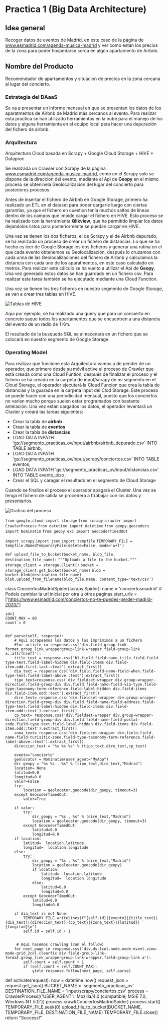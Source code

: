 # Practica 1 (Big Data Architecture)
## Idea general
Recoger datos de eventos de Madrid, en este caso de la página de www.esmadrid.com/agenda-musica-madrid y ver como estan los precios de la zona para poder hospedarse cerca en algún apartamento de Airbnb.

## Nombre del Producto
Recomendador de apartamentos y situacion de precios en la zona cercana al lugar del concierto.

### Estrategia del DAaaS
Se va a presentar un informe mensual en que se presentan los datos de los aparatmentos de Airbnb de Madrid más cercanos al evento. Para realizar esta practica se han utilizado herramientas en la nube para el manejo de los datos y alguna herramienta en el equipo local para hacer una depuración del fichero de airbnb.

### Arquitectura

Arquitectura Cloud basada en Scrapy + Google Cloud Storage + HIVE + Dataproc

Se realizada un Crawler con Scrapy de la página www.esmadrid.com/agenda-musica-madrid, como en el Scrapy solo se dispone de la direccion del evento, mediante el Api de **Geopy** en el mismo proceso se obteninela Geolocalizacion del lugar del concierto para posteriores procesos.

Antes de insertar el fichero de Airbnb en Google Storage, primero ha realizado un ETL en el dataset para poder cargarle luego con ciertas garantías, ya que el fichero en cuestion tenía muchos saltos de líneas dentro de los campos que impide cargar el fichero en HIVE. Esto proceso se ha realizado con la herramienta **Qlikview**, que ha permitido limpiar los datos dejandolos listos para posteriormente se puedan cargar en HIVE.

Una vez se tienen los dos ficheros, el de Scrapy y el de Airbnb depurado, se ha realizado un proceso de crear un fichero de distancias. Lo que se ha hecho es leer de Google Storage los dos ficheros y generar una rutina en el que cada evento obtenemos su Geolocalización, después lo cruzamos con cada unna de las Geolocalizaciones del fichero de Airbnb y calculamos la distancia con cada uno de los aparatmentos, en este caso calculado en metros. Para realizar este cálculo se ha vuelto a utilizar el Api de **Geopy**. Una vez generado estos datos se han guardado en un fichero csv. Para realizar esta tarea también se ha ejecutado mediante una Cloud Function. 

Una vez se tienen los tres ficheros en nuestro segmento de Google Storage, se van a crear tres tablas en HIVE. 

![Tablas de HIVE](/graficos/tablas.jpg "Tablas de HIVE")

Aqui por ejemplo, se ha realizado una query que para un concierto en concreto saque todos los apartamentos que se encuentren a una distancia del evento de un radio de 1 Km.

El resultado de la busqueda SQL se almacenará en un fichero que se colocará en nuestro segmento de Google Storage.

### Operating Model

Para realizar que funcione esta Arquitectura vamos a de pender de un operador, que primero desde su móvil active el proceso de Crawler que está creada como una Cloud Funtion, después de finalizar el proceso y el fichero se ha creado en la carpeta de input/scrapy de mi segmento en el Cloud Storage, el operador ejecutará la Cloud Funcion que crea la tabla de distancias y la guarada en la carpeta input del Clod Storage. Este proceso se puede hacer con una periodicidad mensual, puesto que los conciertos no varían mucho porque suelen estar programados con bastante antelación.
Una vez estan cargados los datos, el operador levantará un Cluster y creará las tareas siguientes:
- Crear la tabla de __airbnb__
- Crear la tabla de __eventos__
- Crear la tabla de __distancias__
- LOAD DATA INPATH 'gs://segmento_practicas_ov/input/airbnb/airbnb_depurado.csv' INTO TABLE airbnb;
- LOAD DATA INPATH 'gs://segmento_practicas_ov/input/scrapy/conciertos.csv' INTO TABLE eventos;
- LOAD DATA INPATH 'gs://segmento_practicas_ov/input/distancias.csv' INTO TABLE evento_piso ; 
- Crear el SQL y caragar el resultado en el segmento de Cloud Storage

Cuando se finalice el proceso el operador apagará el Cluster.
Una vez se tenga el fichero de salida se procedera a ttrabajar con los datos y presentarlos.

![Grafico del proceso](/graficos/grafico.jpg "Grafico del proceso")


`from google.cloud import storage`
`from scrapy.crawler import CrawlerProcess`
`from datetime import datetime`
`from geopy.geocoders import Nominatim`
`from geopy.exc import GeocoderTimedOut`

`import scrapy`
`import json`
`import tempfile`
`TEMPORARY_FILE = tempfile.NamedTemporaryFile(delete=False, mode='w+t')`

`def upload_file_to_bucket(bucket_name, blob_file, destination_file_name):`
    `"""Uploads a file to the bucket."""`
   `storage_client = storage.Client()`
   `bucket = storage_client.get_bucket(bucket_name)`
   `blob = bucket.blob(destination_file_name)`
   `blob.upload_from_filename(blob_file.name, content_type='text/csv')`



class ConciertosMadridSpider(scrapy.Spider):
	name = 'conciertosmadrid'
    # Podeis cambiar la url inicial por otra u otras paginas
	start_urls = ['https://www.esmadrid.com/conciertos-no-te-puedes-perder-madrid-2020/']
    
	id=1
	COUNT_MAX = 80
	count = 0	
	

	def parse(self, response):
        # Aqui scrapeamos los datos y los imprimimos a un fichero
        #for article in response.css('div.field-group-link-format.group_link_wrappergroup-link-wrapper.field-group-link a::attr(href)'):
		title_text = response.css('h1.field.field-name-title-field.field-type-text.field-label-hidden div.field-items div.field-item.odd.first.last::text').extract_first()
		dia_text = response.css('div.field.field-name-field-when.field-type-text.field-label-above::text').extract_first()
		tipo_text=response.css('div.fieldset-wrapper div.group-wrapper-direction.field-group-div div.field.field-name-field-via-type.field-type-taxonomy-term-reference.field-label-hidden div.field-items div.field-item.odd::text').extract_first() 
		dire_text= response.css('div.fieldset-wrapper div.group-wrapper-direction.field-group-div div.field.field-name-field-address.field-type-text.field-label-hidden div.field-items div.field-item.odd::text').extract_first()
		cp_text= response.css('div.fieldset-wrapper div.group-wrapper-direction.field-group-div div.field.field-name-field-postal-code.field-type-text.field-label-hidden div.field-items div.field-item.odd::text').extract_first()
		zona_text= response.css('div.fieldset-wrapper div.field.field-name-field-turisitic-zone.field-type-taxonomy-term-reference.field-label-above::text').extract_first()
		direccion_text = "%s %s %s" % (tipo_text,dire_text,cp_text)
		
		evento="concierto"
		geolocator = Nominatim(user_agent="MyApp")
		dir_geopy = "%s %s , %s" % (tipo_text,dire_text,"Madrid")
		location= None
		latitud=0.0
		longitud=0.0
		valor=False
		try:
			location = geolocator.geocode(dir_geopy, timeout=3)
		except GeocoderTimedOut: 
			valor=True
   
		if valor:
			try:
				dir_geopy = "%s , %s" % (dire_text,"Madrid")
				location = geolocator.geocode(dir_geopy, timeout=3)
			except GeocoderTimedOut: 
				latitud=0.0
				longitud=0.0            
		if location:
			latitud=  location.latitude
			longitud=  location.longitude
		else:
			try:
				dir_geopy = "%s , %s" % (dire_text,"Madrid")
				location = geolocator.geocode(dir_geopy)
				if location:
					latitud=  location.latitude
					longitud=  location.longitude
				else:
					latitud=0.0
					longitud=0.0    
			except GeocoderTimedOut: 
				latitud=0.0
				longitud=0.0   
        
		if dia_text is not None:
			TEMPORARY_FILE.writelines(f"{self.id}|{evento}|{title_text}|{dia_text}|{direccion_text}|{cp_text}|{zona_text}|{latitud}|{longitud}\n")
			self.id = self.id + 1        


         # Aqui hacemos crawling (con el follow)
		for next_page in response.css('div.ds-1col.node.node-event.view-mode-grid_2col.clearfix div.field-group-link-format.group_link_wrappergroup-link-wrapper.field-group-link a'):
			self.count = self.count + 1
			if (self.count < self.COUNT_MAX):
				yield response.follow(next_page, self.parse)
                
def activate(request):
	now = datetime.now() 
	request_json = request.get_json()
	BUCKET_NAME = 'segmento_practicas_ov'
	DESTINATION_FILE_NAME = 'input/scrapy/conciertos.csv'
	process = CrawlerProcess({'USER_AGENT': 'Mozilla/4.0 (compatible; MSIE 7.0; Windows NT 5.1)'})
	process.crawl(ConciertosMadridSpider)
	process.start()    
	TEMPORARY_FILE.seek(0)
	upload_file_to_bucket(BUCKET_NAME, TEMPORARY_FILE, DESTINATION_FILE_NAME)
	TEMPORARY_FILE.close()
	return "Success!"
